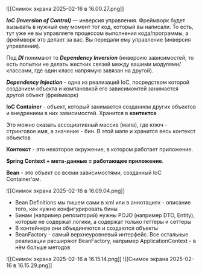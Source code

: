 ![[Снимок экрана 2025-02-16 в 16.00.27.png]]

_**IoC (Inversion of Control)**_ — инверсия управления. Фреймворк будет вызывать в нужный ему момент тот код, который вы написали. То есть, тут уже не вы управляете процессом выполнения кода/программы, а фреймворк это делает за вас. Вы передали ему управление (инверсия управления).

Под _**DI**_ понимают то _**Dependency Inversion**_ (инверсию зависимостей, то есть попытки не делать жестких связей между вашими модулями/классами, где один класс напрямую завязан на другой).

_**Dependency Injection**_ - одна из реализаций IoC, посредством которой созданием объекта и компановкой его зависимомтей занимается другой объект (фреймворк)

**IoC Container** - объект, который занимается созданием других объектов и внедрением в них зависимостей. Хранится в **контектсе**

Это можно сказать ассоциативный массив (мапа), где ключ - стринговое имя, а значение - бин. В этой мапе и хранится весь контекст объектов 

**Контекст** - это некоторое окружение, в котором работает приложение.

**Spring Context + мета-данные = работающее приложение**.

**Bean** - это объект со всеми зависимостями, созданный IoC Container'ом.

![[Снимок экрана 2025-02-16 в 16.09.04.png]]

- Bean Definitions мы пишем сами в xml или в аннотациях - описание того, как нужно конфигурировать бины
- Бинам (например репозиторий) нужны POJO (например DTO, Entity), которые не содержат логики, а содержат только геттеры и сеттеры
- В контейнере они объединяются и создаются объекты
- BeanFactory - самый верхнеуровневый интерфейс. Все остальные реализации расширяют BeanFactory, например ApplicationContext - в нём больше методов

![[Снимок экрана 2025-02-16 в 16.15.14.png]]
![[Снимок экрана 2025-02-16 в 16.15.29.png]]